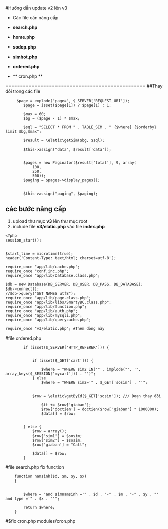 #Hướng dẫn update v2 lên v3
- Các file  cần nâng cấp

- **search.php**
- **home.php**
- **sodep.php**
- **simhot.php**
- **ordered.php**
- ** cron.php **

================================================
##Thay đổi trong các file

         $page = explode("page=", $_SERVER['REQUEST_URI']);
            $page = isset($page[1]) ? $page[1] : 1;

            $max = 60;
            $bg = ($page - 1) * $max;

            $sql = "SELECT * FROM " . TABLE_SIM . " {$where} {$orderby} limit $bg,$max";

            $result = \elatic\getSim($bg, $sql);

            $this->assign("data", $result['data']);


            $pages = new Paginator($result['total'], 9, array(
                100,
                250,
                500));
            $paging = $pages->display_pages();


            $this->assign("paging", $paging);
   
## các  bước nâng cấp
1. upload thư mục **v3** lên thư mục root
2. include file **v3/elatic.php** vào file **index.php**
```
<?php
session_start();


$start_time = microtime(true); 
header('Content-Type: text/html; charset=utf-8');

require_once "app/lib/cache.php";
require_once "conf.inc.php";
require_once "app/lib/Database.class.php";

$db = new Database(DB_SERVER, DB_USER, DB_PASS, DB_DATABASE);
$db->connect();
//$db->query("SET NAMES utf8");
require_once "app/lib/page.class.php";
require_once "app/lib/libs/SmartyBC.class.php";
require_once "app/lib/function.php";
require_once "app/lib/auth.php";
require_once "app/lib/mysqli.php";
require_once "app/lib/querycache.php";

require_once "v3/elatic.php"; #Thêm dòng này

```

#file ordered.php
```
        if (isset($_SERVER['HTTP_REFERER'])) {


            if (isset($_GET['cart'])) {

                $where = "WHERE sim2 IN('" . implode("', '", array_keys($_SESSION['mycart'])) . "')";
            } else
                $where = "WHERE sim2='" . $_GET['sosim'] . "'";


            $row = \elatic\getById($_GET['sosim']); /// Doạn thay đổi

                $tt += $row['giaban'];
                $row['doctien'] = doctien($row['giaban'] * 1000000);
                $data[] = $row;


        } else {
            $row = array();
            $row['sim1'] = $sosim;
            $row['sim2'] = $sosim;
            $row['giaban'] = "Call";

            $data[] = $row;
        }
```
#file search.php fix function
```
    function namsinh($d, $m, $y, $x)
    {


        $where = "and simnamsinh ='" . $d . "-" . $m . "-" . $y . "' and type ='" . $x . "'";

        return $where;
    }

```

#$fix cron.php
modules/cron.php

<?php 
ini_set("display_errors",1);
include __DIR__."/../v3/syncdb.php";
include 'app/share/cron.php';


